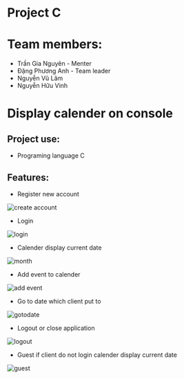 # Project C

# Team members:
- Trần Gia Nguyên - Menter
- Đặng Phương Anh - Team leader
- Nguyễn Vũ Lâm
- Nguyễn Hữu Vinh

# Display calender on console
## Project use:

- Programing language C

## Features:
- Register new account

![create account](https://user-images.githubusercontent.com/59761844/204691347-8ba2643f-a35c-4e3d-a65c-b060fbc21f13.png)

- Login

![login](https://user-images.githubusercontent.com/59761844/204691184-2cb5e60e-e524-41a4-8e7d-f2540816cbf6.png)

- Calender display current date

![month](https://user-images.githubusercontent.com/59761844/204691377-459ff906-008f-4e46-aebd-b332ce2df119.png)

- Add event to calender

![add event](https://user-images.githubusercontent.com/59761844/204691451-a80cc19f-a64c-40e1-9583-0d5ac50054b2.png)

- Go to date which client put to

![gotodate](https://user-images.githubusercontent.com/59761844/204693860-34fb430d-5fbc-4b94-a7dd-c2686f7c85db.png)

- Logout or close application

![logout](https://user-images.githubusercontent.com/59761844/204693978-17596a86-43ba-4016-9e8a-e5c0e3924a3e.png)

- Guest if client do not login calender display current date

![guest](https://user-images.githubusercontent.com/59761844/204691420-9ab6df32-26df-40c6-b497-eca2d37dc797.png)
